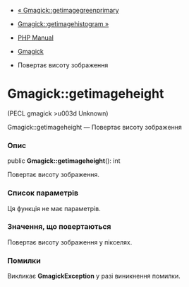 - [« Gmagick::getimagegreenprimary](gmagick.getimagegreenprimary.md)
- [Gmagick::getimagehistogram »](gmagick.getimagehistogram.md)

- [PHP Manual](index.md)
- [Gmagick](class.gmagick.md)
- Повертає висоту зображення

# Gmagick::getimageheight

(PECL gmagick \>u003d Unknown)

Gmagick::getimageheight — Повертає висоту зображення

### Опис

public **Gmagick::getimageheight**(): int

Повертає висоту зображення.

### Список параметрів

Ця функція не має параметрів.

### Значення, що повертаються

Повертає висоту зображення у пікселях.

### Помилки

Викликає **GmagickException** у разі виникнення помилки.
